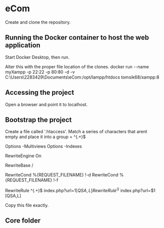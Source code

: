 # eCom

Create and clone the repository.

## Running the Docker container to host the web application

Start Docker Desktop, then run.

Alter this with the proper file location of the clones.
docker run --name myXampp -p 22:22 -p 80:80 -d -v C:\Users\2283429\Documents\eCom:/opt/lampp/htdocs tomsik68/xampp:8	

## Accessing the project

Open a browser and point it to localhost.

## Bootstrap the project

Create a file called '.htaccess'.
Match a series of characters that arent empty and place it into a group = ^(.+)$


Options -Multiviews
Options -Indexes

RewriteEngine On

RewriteBase /

RewriteCond %{REQUEST_FILENAME} !-d
RewriteCond %{REQUEST_FILENAME} !-f

RewriteRule ^(.+)$ index.php?url=$1 [QSA,L]
RewriteRule ^()$ index.php?url=$1 [QSA,L]

Copy this file exactly.

## Core folder